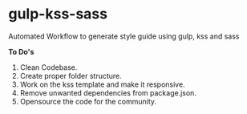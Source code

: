 # gulp-kss-sass
Automated Workflow to generate style guide using gulp, kss and sass

**To Do's**
1. Clean Codebase.
2. Create proper folder structure.
3. Work on the kss template and make it responsive.
4. Remove unwanted dependencies from package.json.
5. Opensource the code for the community.
